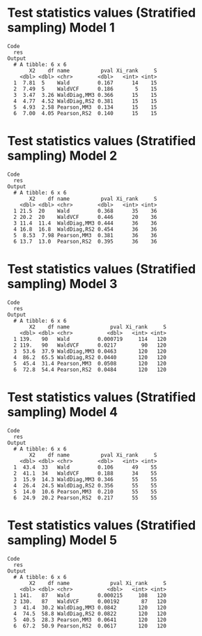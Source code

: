 # Test statistics values (Stratified sampling) Model 1

    Code
      res
    Output
      # A tibble: 6 x 6
           X2    df name          pval Xi_rank     S
        <dbl> <dbl> <chr>        <dbl>   <int> <int>
      1  7.81  5    Wald         0.167      14    15
      2  7.49  5    WaldVCF      0.186       5    15
      3  3.47  3.26 WaldDiag,MM3 0.366      15    15
      4  4.77  4.52 WaldDiag,RS2 0.381      15    15
      5  4.93  2.58 Pearson,MM3  0.134      15    15
      6  7.00  4.05 Pearson,RS2  0.140      15    15

# Test statistics values (Stratified sampling) Model 2

    Code
      res
    Output
      # A tibble: 6 x 6
           X2    df name          pval Xi_rank     S
        <dbl> <dbl> <chr>        <dbl>   <int> <int>
      1 21.5  20    Wald         0.368      35    36
      2 20.2  20    WaldVCF      0.446      20    36
      3 11.4  11.4  WaldDiag,MM3 0.444      36    36
      4 16.8  16.8  WaldDiag,RS2 0.454      36    36
      5  8.53  7.98 Pearson,MM3  0.381      36    36
      6 13.7  13.0  Pearson,RS2  0.395      36    36

# Test statistics values (Stratified sampling) Model 3

    Code
      res
    Output
      # A tibble: 6 x 6
           X2    df name             pval Xi_rank     S
        <dbl> <dbl> <chr>           <dbl>   <int> <int>
      1 139.   90   Wald         0.000719     114   120
      2 119.   90   WaldVCF      0.0217        90   120
      3  53.6  37.9 WaldDiag,MM3 0.0463       120   120
      4  86.2  65.5 WaldDiag,RS2 0.0440       120   120
      5  45.4  31.4 Pearson,MM3  0.0508       120   120
      6  72.8  54.4 Pearson,RS2  0.0484       120   120

# Test statistics values (Stratified sampling) Model 4

    Code
      res
    Output
      # A tibble: 6 x 6
           X2    df name          pval Xi_rank     S
        <dbl> <dbl> <chr>        <dbl>   <int> <int>
      1  43.4  33   Wald         0.106      49    55
      2  41.1  34   WaldVCF      0.188      34    55
      3  15.9  14.3 WaldDiag,MM3 0.346      55    55
      4  26.4  24.5 WaldDiag,RS2 0.356      55    55
      5  14.0  10.6 Pearson,MM3  0.210      55    55
      6  24.9  20.2 Pearson,RS2  0.217      55    55

# Test statistics values (Stratified sampling) Model 5

    Code
      res
    Output
      # A tibble: 6 x 6
           X2    df name             pval Xi_rank     S
        <dbl> <dbl> <chr>           <dbl>   <int> <int>
      1 141.   87   Wald         0.000215     108   120
      2 130.   87   WaldVCF      0.00192       87   120
      3  41.4  30.2 WaldDiag,MM3 0.0842       120   120
      4  74.5  58.8 WaldDiag,RS2 0.0822       120   120
      5  40.5  28.3 Pearson,MM3  0.0641       120   120
      6  67.2  50.9 Pearson,RS2  0.0617       120   120

